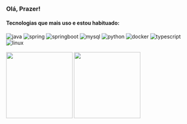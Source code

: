 ### Olá, Prazer! 
#### Tecnologias que mais uso e estou habituado:

<div>
  <img align="center" alt="java" src="https://img.shields.io/badge/Java-ED8B00?style=for-the-badge&logo=openjdk&logoColor=white"/>
  <img align="center" alt="spring" src="https://camo.githubusercontent.com/73a1048db431a3d17a68529fd3548a370fd984d7e19e6041d4b9b814c37cbf3a/68747470733a2f2f696d672e736869656c64732e696f2f62616467652f537072696e672d3644423333463f7374796c653d666f722d7468652d6261646765266c6f676f3d537072696e67266c6f676f436f6c6f723d464646464646"/>
    <img align="center" alt="springboot" src="https://camo.githubusercontent.com/e7638accb979e9bdcebc110625b5b2369b662df95d7dfe8ed56df664d94c346d/68747470733a2f2f696d672e736869656c64732e696f2f62616467652f537072696e67253230426f6f742d3644423333463f7374796c653d666f722d7468652d6261646765266c6f676f3d537072696e672b426f6f74266c6f676f436f6c6f723d464646464646"/>

  <img align="center" alt="mysql" src="https://img.shields.io/badge/MySQL-00000F?style=for-the-badge&logo=mysql&logoColor=white"/>
  <img align="center" alt="python" src="https://img.shields.io/badge/Python-3776AB?style=for-the-badge&logo=python&logoColor=white"/>
  <img align="center" alt="docker" src="https://camo.githubusercontent.com/617b26fad1a52f9f61e639aa36dbf6a08c4b77b7fa7614f0c88fa7b1585279ca/68747470733a2f2f696d672e736869656c64732e696f2f62616467652f446f636b65722d3234393645443f7374796c653d666f722d7468652d6261646765266c6f676f3d446f636b6572266c6f676f436f6c6f723d464646464646"/>
    <img align="center" alt="typescript" src="https://camo.githubusercontent.com/f0d1c8fc261ee758a6a0af79ceb4c0d9dbb3e4149f5070a4d1c5ba41e41dbe01/68747470733a2f2f696d672e736869656c64732e696f2f62616467652f547970655363726970742d3331373843363f7374796c653d666f722d7468652d6261646765266c6f676f3d54797065536372697074266c6f676f436f6c6f723d464646464646"/>
  <img align="center" alt="linux" src="https://img.shields.io/badge/Linux-FCC624?style=for-the-badge&logo=linux&logoColor=black"/>
</div>
‎ 
<div>
  <img height = "180em" src="https://github-readme-stats.vercel.app/api/top-langs/?username=danisommer&layout=compact&theme=dracula">
  <img height = "180em" src ="https://github-readme-stats.vercel.app/api?username=danisommer&show_icons=true&theme=dracula">
</div>
